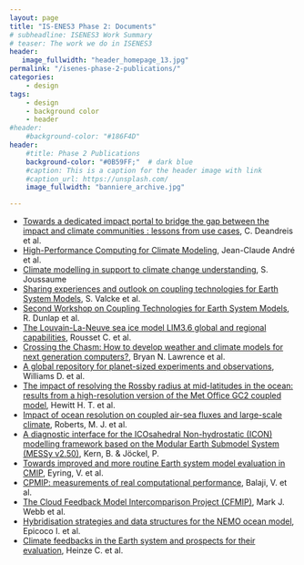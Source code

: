 ```yaml
---
layout: page
title: "IS-ENES3 Phase 2: Documents"
# subheadline: ISENES3 Work Summary
# teaser: The work we do in ISENES3
header:
   image_fullwidth: "header_homepage_13.jpg"
permalink: "/isenes-phase-2-publications/"
categories:
    - design
tags:
    - design
    - background color
    - header
#header:
    #background-color: "#186F4D"
header:
    #title: Phase 2 Publications
    background-color: "#0B59FF;"  # dark blue
    #caption: This is a caption for the header image with link
    #caption_url: https://unsplash.com/
    image_fullwidth: "banniere_archive.jpg"

---
```


- [Towards a dedicated impact portal to bridge the gap between the impact and climate communities : lessons from use cases](https://raw.githubusercontent.com/IS-ENES3/IS-ENES-Website/main/pdf_documents/IS2_publi_Deandreis.pdf), C. Deandreis et al.
- [High-Performance Computing for Climate Modeling](https://raw.githubusercontent.com/IS-ENES3/IS-ENES-Website/main/pdf_documents/IS2_publi_BAMS_Paper.pdf), Jean-Claude André et al.
- [Climate modelling in support to climate change understanding](https://raw.githubusercontent.com/IS-ENES3/IS-ENES-Website/main/pdf_documents/IS2_publi_Joussaume.pdf), S. Joussaume
- [Sharing experiences and outlook on coupling technologies for Earth System Models](https://raw.githubusercontent.com/IS-ENES3/IS-ENES-Website/main/pdf_documents/IS2_publi_BAMS_paper_Coupling_tech_March_2016.pdf), S. Valcke et al.
- [Second Workshop on Coupling Technologies for Earth System Models](https://raw.githubusercontent.com/IS-ENES3/IS-ENES-Website/main/pdf_documents/IS2_publi_Dunlap.pdf), R. Dunlap et al.
- [The Louvain-La-Neuve sea ice model LIM3.6 global and regional capabilities](https://raw.githubusercontent.com/IS-ENES3/IS-ENES-Website/main/pdf_documents/IS2_publi_Rousset.pdf), Rousset C. et al.
- [Crossing the Chasm: How to develop weather and climate models for next generation computers?](https://raw.githubusercontent.com/IS-ENES3/IS-ENES-Website/main/pdf_documents/IS2_publi_Lawrence.pdf), Bryan N. Lawrence et al.
- [A global repository for planet-sized experiments and observations](https://raw.githubusercontent.com/IS-ENES3/IS-ENES-Website/main/pdf_documents/IS2_publi_Williams.pdf), Williams D. et al.
- [The impact of resolving the Rossby radius at mid-latitudes in the ocean: results from a high-resolution version of the Met Office GC2 coupled model](https://raw.githubusercontent.com/IS-ENES3/IS-ENES-Website/main/pdf_documents/IS2_publi_Hewitt.pdf), Hewitt H. T. et al.
- [Impact of ocean resolution on coupled air-sea fluxes and large-scale climate](https://raw.githubusercontent.com/IS-ENES3/IS-ENES-Website/main/pdf_documents/IS2_publi_Roberts.pdf), Roberts, M. J. et al.
- [A diagnostic interface for the ICOsahedral Non-hydrostatic (ICON) modelling framework based on the Modular Earth Submodel System (MESSy v2.50)](https://raw.githubusercontent.com/IS-ENES3/IS-ENES-Website/main/pdf_documents/IS2_publi_Kern_Jockel_ICON.pdf), Kern, B. & Jöckel, P.
- [Towards improved and more routine Earth system model evaluation in CMIP](https://raw.githubusercontent.com/IS-ENES3/IS-ENES-Website/main/pdf_documents/IS2_publi_Eyring.pdf), Eyring, V. et al.
- [CPMIP: measurements of real computational performance](https://raw.githubusercontent.com/IS-ENES3/IS-ENES-Website/main/pdf_documents/IS2_publi_Balaji.pdf), Balaji, V. et al.
- [The Cloud Feedback Model Intercomparison Project (CFMIP)](https://raw.githubusercontent.com/IS-ENES3/IS-ENES-Website/main/pdf_documents/IS2_publi_Webb.pdf), Mark J. Webb et al.
- [Hybridisation strategies and data structures for the NEMO ocean model](https://raw.githubusercontent.com/IS-ENES3/IS-ENES-Website/main/pdf_documents/IS2_publi_Epicoco.pdf), Epicoco I. et al.
- [Climate feedbacks in the Earth system and prospects for their evaluation](https://raw.githubusercontent.com/IS-ENES3/IS-ENES-Website/main/pdf_documents/IS2_publi_esd-review-climate-feedbacks-in-the-earth-system-and-propects-for-their-evaluation.pdf), Heinze C. et al.
